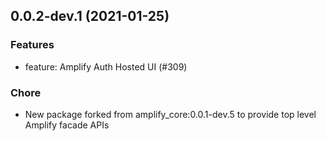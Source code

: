 ## 0.0.2-dev.1 (2021-01-25)

### Features
- feature: Amplify Auth Hosted UI (#309)

### Chore

- New package forked from amplify_core:0.0.1-dev.5 to provide top level Amplify facade APIs
